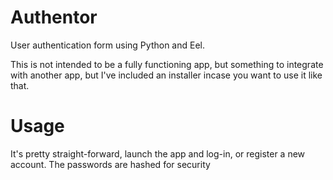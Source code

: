 # Authentor
User authentication form using Python and Eel.

This is not intended to be a fully functioning app, but something to integrate with another app, but I've included an installer incase you want to use it like that.

# Usage
It's pretty straight-forward, launch the app and log-in, or register a new account. The passwords are hashed for security
